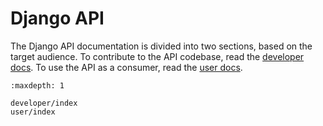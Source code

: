 # Django API

The Django API documentation is divided into two sections, based on the target
audience. To contribute to the API codebase, read the
[developer docs](./developer/index.md). To use the API as a consumer, read the
[user docs](./user/index.md).

```{toctree}
:maxdepth: 1

developer/index
user/index
```
